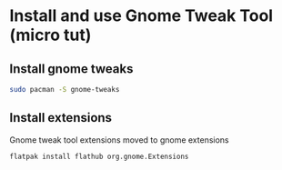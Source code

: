 # Install and use Gnome Tweak Tool (micro tut)

## Install gnome tweaks

```bash
sudo pacman -S gnome-tweaks
```

## Install extensions

Gnome tweak tool extensions moved to gnome extensions

```bash
flatpak install flathub org.gnome.Extensions
```
